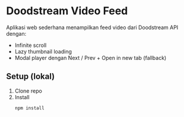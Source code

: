 # Doodstream Video Feed

Aplikasi web sederhana menampilkan feed video dari Doodstream API dengan:
- Infinite scroll
- Lazy thumbnail loading
- Modal player dengan Next / Prev + Open in new tab (fallback)

## Setup (lokal)
1. Clone repo
2. Install
   ```bash
   npm install

